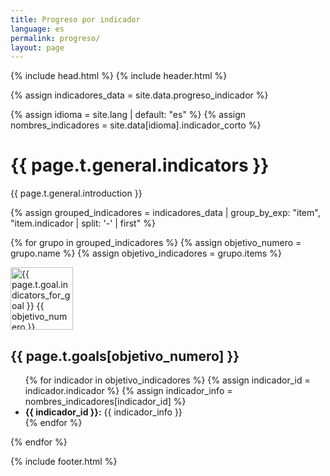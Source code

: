 ```yaml
---
title: Progreso por indicador
language: es
permalink: progreso/
layout: page
---
```


{% include head.html %}
{% include header.html %}

<!-- Cargar datos desde progreso_indicador.csv -->
{% assign indicadores_data = site.data.progreso_indicador %}
<!-- Cargar nombres cortos según el idioma seleccionado -->
{% assign idioma = site.lang | default: "es" %}
{% assign nombres_indicadores = site.data[idioma].indicador_corto %}

<div id="main-content" class="container reportingstatus" role="main">
  <!-- Título principal -->
  <h1>{{ page.t.general.indicators }}</h1>
  
  <!-- Introducción -->
  <div>
    <p>{{ page.t.general.introduction }}</p>
  </div>

  <!-- Agrupar indicadores por objetivo -->
  {% assign grouped_indicadores = indicadores_data | group_by_exp: "item", "item.indicador | split: '-' | first" %}
  
  <!-- Iterar por los objetivos -->
  {% for grupo in grouped_indicadores %}
    {% assign objetivo_numero = grupo.name %}
    {% assign objetivo_indicadores = grupo.items %}
    <div class="goal reporting-status-item">
        <div class="frame goal-tiles">
            <img src="{{ site.baseurl }}/assets/img/{{ site.goal_image_prefix }}{{ objetivo_numero }}.{{ site.goal_image_extension }}" 
                 alt="{{ page.t.goal.indicators_for_goal }} {{ objetivo_numero }}" 
                 width="100" height="100" 
                 class="goal-icon-image goal-icon-image-{{ site.goal_image_extension }}"/>
        </div>
        <div class="details">
            <h2 class="status-goal">
                {{ page.t.goals[objetivo_numero] }}
            </h2>
            <ul>
                <!-- Iterar por los indicadores del objetivo -->
                {% for indicador in objetivo_indicadores %}
                    {% assign indicador_id = indicador.indicador %}
                    {% assign indicador_info = nombres_indicadores[indicador_id] %}
                    <li class="indicator-item">
                        <span class="indicator-status {{ indicador.estado | slugify }}" title="{{ indicador.estado | t }}"></span>
                        <strong>{{ indicador_id }}:</strong>
                        <span>{{ indicador_info }}</span>
                    </li>
                {% endfor %}
            </ul>
        </div>
    </div>
  {% endfor %}
</div>

{% include footer.html %}
